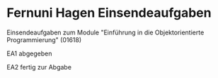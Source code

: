 # Fernuni Hagen Einsendeaufgaben
Einsendeaufgaben zum Module "Einführung in die Objektorientierte Programmierung" (01618)

EA1 abgegeben

EA2 fertig zur Abgabe
